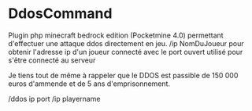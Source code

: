 # DdosCommand
Plugin php minecraft bedrock edition (Pocketmine 4.0) permettant d'effectuer une attaque ddos directement en jeu. /ip NomDuJoueur pour obtenir l'adresse ip d'un joueur connecté avec le port ouvert utilisé pour s'être connecté au serveur

Je tiens tout de même à rappeler que le DDOS est passible de 150 000 euros d'ammende et de 5 ans d'emprisonnement.

/ddos ip port
/ip playername 
